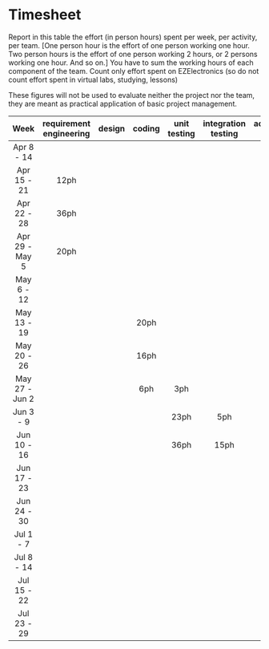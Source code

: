 # Timesheet

Report in this table the effort (in person hours) spent per week, per activity, per team.
[One person hour is the effort of one person working one hour.
Two person hours is the effort of one person working 2 hours, or 2 persons working one hour. And so on.]
You have to sum the working hours of each component of the team.
Count only effort spent on EZElectronics (so do not count effort spent in virtual labs, studying, lessons)

These figures will not be used to evaluate neither the project nor the team, they are meant as practical application of basic project management.

|      Week      | requirement engineering | design | coding | unit testing | integration testing | acceptance testing | management | git maven |
| :------------: | :---------------------: | :----: | :----: | :----------: | :-----------------: | :----------------: | :--------: | :-------: |
|   Apr 8 - 14   |                         |        |        |              |                     |                    |            |           |
|  Apr 15 - 21   |  12ph                   |        |        |              |                     |                    |            |           |
|  Apr 22 - 28   |  36ph                   |        |        |              |                     |                    |            |           |
| Apr 29 - May 5 |  20ph                   |        |        |              |                     |                    |            |           |
|   May 6 - 12   |                         |        |        |              |                     |                    |            |           |
|  May 13 - 19   |                         |   | 20ph   |              |                     |                    |            |           |
|  May 20 - 26   |                         |        |   16ph     |              |                     |                    |            |           |
| May 27 - Jun 2 |                         |        |   6ph     |      3ph        |                     |                    |            |           |
|   Jun 3 - 9    |                         |        |        | 23ph         |    5ph              |                    |            |           |
|  Jun 10 - 16   |                         |        |        | 36ph         |         15ph            |                    |            |           |
|  Jun 17 - 23   |                         |        |        |              |                     |                    |            |           |
|  Jun 24 - 30   |                         |        |        |              |                     |                    |            |           |
|   Jul 1 - 7    |                         |        |        |              |                     |                    |            |           |
|   Jul 8 - 14   |                         |        |        |              |                     |                    |            |           |
|  Jul 15 - 22   |                         |        |        |              |                     |                    |            |           |
|  Jul 23 - 29   |                         |        |        |              |                     |                    |            |           |
